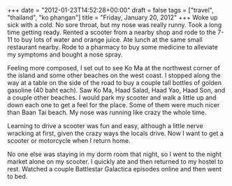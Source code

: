 +++
date = "2012-01-23T14:52:28+00:00"
draft = false
tags = ["travel", "thailand", "ko phangan"]
title = "Friday, January 20, 2012"
+++
Woke up sick with a cold. No sore throat, but my nose was really runny. Took a long time getting ready. Rented a scooter from a nearby shop and rode to the 7-11 to buy lots of water and orange juice. Ate lunch at the same small restaurant nearby. Rode to a pharmacy to buy some medicine to alleviate my symptoms and bought a nose spray.

Feeling more composed, I set out to see Ko Ma at the northwest corner of the island and some other beaches on the west coast. I stopped along the way at a table on the side of the road to buy a couple tall bottles of golden gasoline (40 baht each). Saw Ko Ma, Haad Salad, Haad Yao, Haad Son, and a couple other beaches. I would park my scooter and walk a little up and down each one to get a feel for the place. Some of them were much nicer than Baan Tai beach. My nose was running like crazy the whole time.

Learning to drive a scooter was fun and easy, although a little nerve wracking at first, given the crazy ways the locals drive. Now I want to get a scooter or motorcycle when I return home.

No one else was staying in my dorm room that night, so I went to the night market alone on my scooter. I quickly ate and then returned to my hostel to rest. Watched a couple Battlestar Galactica episodes online and then went to bed.